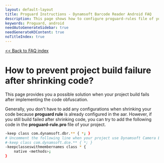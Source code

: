 ```yaml
---
layout: default-layout
title: Proguard Instructions - Dynamsoft Barcode Reader Android FAQ
description: This page shows how to configure proguard-rules file of your project. - DBR Android FAQs.
keywords: Proguard, android
needAutoGenerateSidebar: true
needGenerateH3Content: true
noTitleIndex: true
---
```


[<< Back to FAQ index](../index.md#configuration)

# How to prevent project build failure after shrinking code?

This page provides you a possible solution when your project build fails after implementing the code obfuscation.

Generally, you don't have to add any configurations when shrinking your code because **proguard rule** is already configured in the aar. However, if you still build failed after shrinking code, you can try to add the following code in the **proguard-rule.pro** file of your project.

```bash
-keep class com.dynamsoft.dbr.** { *; }
# Uncomment the following line when your project use Dynamsoft Camera Enhancer as well. 
#-keep class com.dynamsoft.dce.** { *; }
-keepclasseswithmembernames class * {
    native <methods>;
}
```
